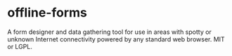 # offline-forms
A form designer and data gathering tool for use in areas with spotty or unknown Internet connectivity powered by any standard web browser.  MIT or LGPL.

